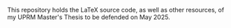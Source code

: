 This repository holds the LaTeX source code, as well as other resources, of my UPRM Master's Thesis to be defended on May 2025.